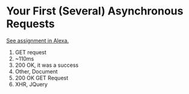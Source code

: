 # Your First (Several) Asynchronous Requests

[See assignment in Alexa.](https://alexa.bitmaker.co/wdi/67/assignments/2055/latest)

1. GET request
2. ~110ms
3. 200 OK, it was a success
4. Other, Document
5. 200 OK GET Request
6. XHR, JQuery
